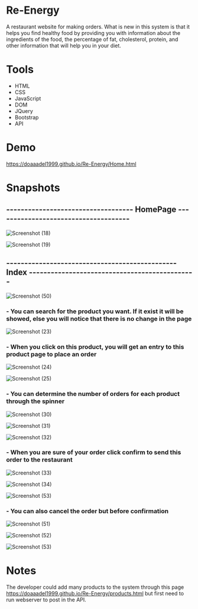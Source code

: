 # Re-Energy
A restaurant website for making orders. What is new in this system is that it helps you find healthy food by providing you with information about the ingredients of the food, the percentage of fat, cholesterol, protein, and other information that will help you in your diet.


# Tools
- HTML
- CSS
- JavaScript
- DOM
- JQuery
- Bootstrap
- API

# Demo
https://doaaadel1999.github.io/Re-Energy/Home.html

# Snapshots
## ----------------------------------- HomePage -------------------------------------

![Screenshot (18)](https://user-images.githubusercontent.com/48122971/206933245-df719fb1-c875-48e0-b068-e42e30ff0071.png)

![Screenshot (19)](https://user-images.githubusercontent.com/48122971/206933253-4fba62b8-a2f9-46e9-b1de-a58cea3b5d5f.png)
## ----------------------------------------------- Index ----------------------------------------------

![Screenshot (50)](https://user-images.githubusercontent.com/48122971/206933330-6f560c75-6cd0-4504-8d28-0c1cc0feeafa.png)

### - You can search for the product you want. If it exist it will be showed, else you will notice that there is no change in the page
![Screenshot (23)](https://user-images.githubusercontent.com/48122971/206933256-3b412af7-07b4-4ed0-b6de-beb8729a9d08.png)

### - When you click on this product, you will get an entry to this product page to place an order
![Screenshot (24)](https://user-images.githubusercontent.com/48122971/206933260-fd18074c-af15-4cdc-854b-84d5ceb68ea6.png)

![Screenshot (25)](https://user-images.githubusercontent.com/48122971/206933276-707b6cfc-9289-479b-aeda-dc7bfc204855.png)

### - You can determine the number of orders for each product through the spinner

![Screenshot (30)](https://user-images.githubusercontent.com/48122971/206933281-840cb9bc-4c94-4fc7-be07-ae07d644dd4a.png)

![Screenshot (31)](https://user-images.githubusercontent.com/48122971/206933284-440b77df-81a2-4e56-baa9-58b2a65e3de2.png)

![Screenshot (32)](https://user-images.githubusercontent.com/48122971/206933290-a6efbb08-084b-4abb-9103-3b7ff730c85b.png)

### - When you are sure of your order click confirm to send this order to the restaurant

![Screenshot (33)](https://user-images.githubusercontent.com/48122971/206933295-b15d30c7-a464-45bd-a072-680fa24588d5.png)

![Screenshot (34)](https://user-images.githubusercontent.com/48122971/206933299-b0139f0b-5533-4ea8-919d-d8bebb78fd69.png)

![Screenshot (53)](https://user-images.githubusercontent.com/48122971/206934355-ca768480-d093-49af-b8fc-85917ff87b58.png)

### - You can also cancel the order but before confirmation

![Screenshot (51)](https://user-images.githubusercontent.com/48122971/206934338-fafbf6cc-fbf8-4f68-a79c-1061d92fd7dc.png)

![Screenshot (52)](https://user-images.githubusercontent.com/48122971/206934346-0497e330-809a-4f70-89d2-47ec0f784c2a.png)

![Screenshot (53)](https://user-images.githubusercontent.com/48122971/206934355-ca768480-d093-49af-b8fc-85917ff87b58.png)

# Notes
The developer could add many products to the system through this page https://doaaadel1999.github.io/Re-Energy/products.html
but first need to run webserver to post in the API.

